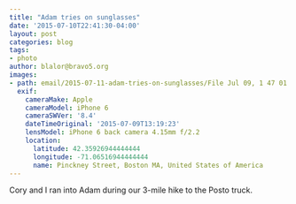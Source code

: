 ```yaml
---
title: "Adam tries on sunglasses"
date: '2015-07-10T22:41:30-04:00'
layout: post
categories: blog
tags:
- photo
author: blalor@bravo5.org
images:
- path: email/2015-07-11-adam-tries-on-sunglasses/File Jul 09, 1 47 01 PM.jpeg
  exif:
    cameraMake: Apple
    cameraModel: iPhone 6
    cameraSWVer: '8.4'
    dateTimeOriginal: '2015-07-09T13:19:23'
    lensModel: iPhone 6 back camera 4.15mm f/2.2
    location:
      latitude: 42.35926944444444
      longitude: -71.06516944444444
      name: Pinckney Street, Boston MA, United States of America
---
```


Cory and I ran into Adam during our 3-mile hike to the Posto truck.
